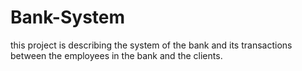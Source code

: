# Bank-System
this project is describing the system of the bank and its transactions between the employees in
the bank and the clients.
